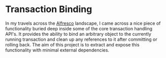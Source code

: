Transaction Binding
=============

In my travels across the [Alfresco](http://www.alfresco.com) landscape, I
came across a nice piece of functionality buried deep inside some
of the core transaction handling API's.  It provides the ability to
bind an arbitrary object to the currently running transaction and
clean up any references to it after committing or rolling back.
The aim of this project is to extract and expose this functionality
with minimal external dependencies.
